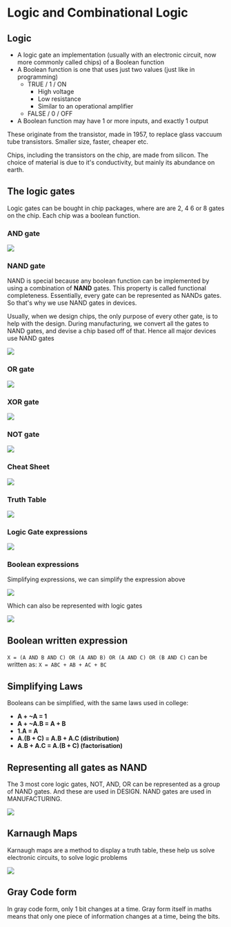 # Logic and Combinational Logic

## Logic

* A logic gate an implementation \(usually with an electronic circuit, now more commonly called chips\) of a Boolean function
* A Boolean function is one that uses just two values \(just like in programming\)
  * TRUE / 1 / ON
    * High voltage
    * Low resistance
    * Similar to an operational amplifier
  * FALSE / 0 / OFF
* A Boolean function may have 1 or more inputs, and exactly 1 output

These originate from the transistor, made in 1957, to replace glass vaccuum tube transistors. Smaller size, faster, cheaper etc.

Chips, including the transistors on the chip, are made from silicon. The choice of material is due to it's conductivity, but mainly its abundance on earth.

## The logic gates

Logic gates can be bought in chip packages, where are are 2, 4 6 or 8 gates on the chip. Each chip was a boolean function.

### AND gate

![](../../../../.gitbook/assets/image%20%28103%29.png)

### NAND gate

NAND is special because any boolean function can be implemented by using a combination of **NAND** gates. This property is called functional completeness. Essentially, every gate can be represented as NANDs gates. So that's why we use NAND gates in devices.

Usually, when we design chips, the only purpose of every other gate, is to help with the design. During manufacturing, we convert all the gates to NAND gates, and devise a chip based off of that. Hence all  major devices use NAND gates

![](../../../../.gitbook/assets/image%20%28106%29.png)

### OR gate

![](../../../../.gitbook/assets/image%20%28102%29.png)

### XOR gate

![](../../../../.gitbook/assets/image%20%28109%29.png)

### NOT gate

![](../../../../.gitbook/assets/image%20%28107%29.png)

### Cheat Sheet

![](../../../../.gitbook/assets/image%20%28108%29.png)

### Truth Table

![](../../../../.gitbook/assets/image%20%28112%29.png)

### Logic Gate expressions

![](../../../../.gitbook/assets/image%20%28114%29.png)

### Boolean expressions

Simplifying expressions, we can simplify the expression above

![](../../../../.gitbook/assets/image%20%28111%29.png)

Which can also be represented with logic gates

![](../../../../.gitbook/assets/image%20%28110%29.png)

## Boolean written expression

`X = (A AND B AND C) OR (A AND B) OR (A AND C) OR (B AND C)` can be written as: `X = ABC + AB + AC + BC`

## Simplifying Laws

Booleans can be simplified, with the same laws used in college:

* **A + ~A = 1**
* **A + ~A.B = A + B**
* **1.A = A**
* **A.\(B + C\) = A.B + A.C \(distribution\)**
* **A.B + A.C = A.\(B + C\) \(factorisation\)**

## Representing all gates as NAND

The 3 most core logic gates, NOT, AND, OR can be represented as a group of NAND gates. And these are used in DESIGN. NAND gates are used in MANUFACTURING.

![](../../../../.gitbook/assets/image%20%28113%29.png)

## Karnaugh Maps

Karnaugh maps are a method to display a truth table, these help us solve electronic circuits, to solve logic problems

![](../../../../.gitbook/assets/image%20%28104%29.png)

## Gray Code form

In gray code form, only 1 bit changes at a time. Gray form itself in maths means that only one piece of information changes at a time, being the bits.

